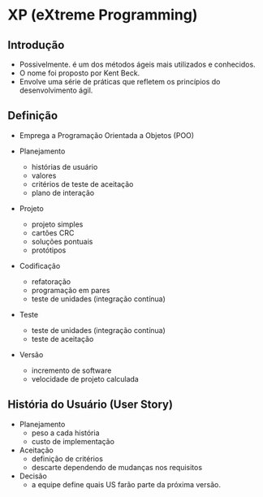 # XP (eXtreme Programming)

## Introdução

- Possivelmente. é um dos métodos ágeis mais utilizados e conhecidos.
- O nome foi proposto por Kent Beck.
- Envolve uma série de práticas que refletem os princípios do desenvolvimento ágil.

## Definição
- Emprega a Programação Orientada a Objetos (POO)

- Planejamento
  - histórias de usuário
  - valores
  - critérios de teste de aceitação
  - plano de interação
- Projeto
  - projeto simples
  - cartões CRC
  - soluções pontuais
  - protótipos
- Codificação
  - refatoração
  - programação em pares
  - teste de unidades (integração contínua)
- Teste
  - teste de unidades (integração contínua)
  - teste de aceitação
- Versão
  - incremento de software
  - velocidade de projeto calculada

## História do Usuário (User Story)

- Planejamento
  - peso a cada história
  - custo de implementação
- Aceitação
  - definição de critérios
  - descarte dependendo de mudanças nos requisitos
- Decisão
  - a equipe define quais US farão parte da próxima versão.

